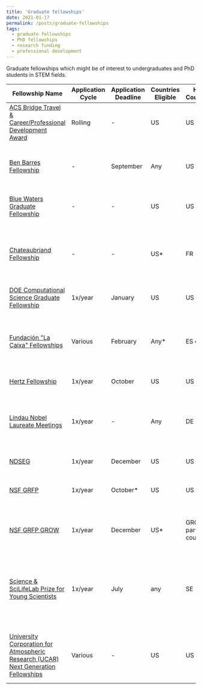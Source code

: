 ```yaml
---
title: 'Graduate fellowships'
date: 2021-01-17
permalink: /posts/graduate-fellowships
tags:
  - graduate fellowships
  - PhD fellowships
  - research funding
  - professional development
---
```

Graduate fellowships which might be of interest to undergraduates and PhD students in STEM fields. 

| Fellowship Name | Application Cycle | Application Deadline |  Countries Eligible | Host Countries | Institution | Details |
|---|---|---|---|---|---|---|
| [ACS Bridge Travel & Career/Professional Development Award](https://www.acs.org/content/acs/en/education/students/graduate/bridge-project/students/bridge-travel-award.html) | Rolling | - | US | US | - | Travel award to an ACS National Meeting for URM students |  
| [Ben Barres Fellowship](https://www.noglstp.org/programs-projects/ben-barres-fellowship/) | - | September | Any | US | - | Professional development fellowship for LGBTQ+ students and postdocs |
| [Blue Waters Graduate Fellowship](https://bluewaters.ncsa.illinois.edu/fellowships) | - | - | US | US | - | Interdisciplinary computational sciences; one year of funding |
| [Chateaubriand Fellowship](https://chateaubriand-fellowship.org/) | - | - | US* | FR | - | *Any nationality except French eligible, so long as currently at US instutition; research stays of 4-9 months |
| [DOE Computational Science Graduate Fellowship](https://www.krellinst.org/csgf/how-apply) | 1x/year | January | US | US | - | Up to four years of funding |
| [Fundación "La Caixa" Fellowships](https://fundacionlacaixa.org/es/programa-becas-la-caixa-informacion-general) | Various | February | Any* | ES or PT* | - | Various calls, ranging from 2-3 years of funding; *one fellowship only for students from ES or PT to study abroad | 
| [Hertz Fellowship](https://www.hertzfoundation.org/the-fellowship/apply-for-fellowship/) | 1x/year | October | US | US | Participating institutions | Up to five years of funding |
| [Lindau Nobel Laureate Meetings](https://www.lindau-nobel.org/meeting/) | 1x/year | - | Any | DE | - | *Must be <35 yrs old and not currently hold faculty-type position; participation in Landau Meeting |
| [NDSEG](https://ndseg.sysplus.com/NDSEG/about/) | 1x/year | December | US | US | - | Three years of funding |
| [NSF GRFP](https://www.nsfgrfp.org/) | 1x/year | October* | US | US | - | *Specific deadline varies by discipline; three years of funding |
| [NSF GRFP GROW](https://www.nsf.gov/funding/pgm_summ.jsp?pims_id=504876) | 1x/year | December | US* | GROW partner countries | - | *Must have GRFP already; supports international research stays |
| [Science & SciLifeLab Prize for Young Scientists](https://scienceprize.scilifelab.se/about-young-scientist-prize/) | 1x/year | July | any | SE | - | Eligible entrants must have been awarded their doctoral degree in the previous calendar year, and the thesis should be in the life sciences |
| [University Corporation for Atmospheric Research (UCAR) Next Generation Fellowships](https://www.ucar.edu/opportunities/fellowships/ucar-next-generation-fellowships) | Various | - | US | US | Boulder, CO or Washington D.C. | Professional development fellowships in Earth System Science, D&I, and Public Policy |